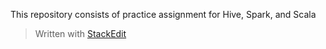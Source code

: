 
<p>This repository consists of practice assignment for Hive, Spark, and Scala</p>
<blockquote>
<p>Written with <a href="https://stackedit.io/">StackEdit</a></p>
</blockquote>

